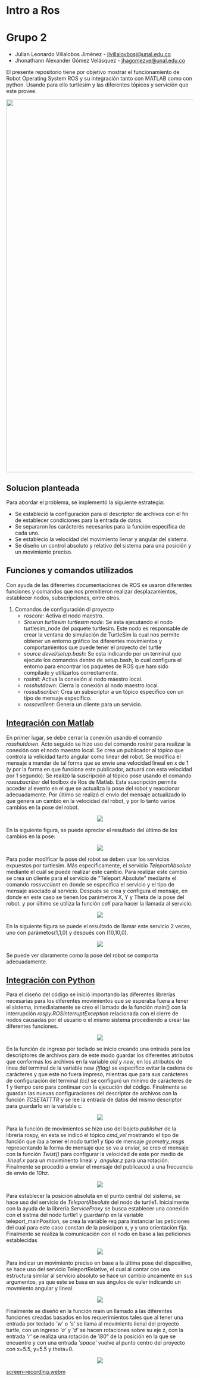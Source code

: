 # Intro a Ros

# Grupo 2

- Julian Leonardo Villalobos Jiménez - jlvillalovbosj@unal.edu.co
- Jhonathann Alexander Gómez Velásquez - jhagomezve@unal.edu.co

El presente repositorio tiene por objetivo mostrar el funcionamiento de Robot Operating System ROS y su integración tanto con MATLAB como con python. Usando para ello turtlesim y las diferentes tópicos y servición que este provee.

<p align="center">
  <img src="/Imagenes/IntroRos.PNG" width="1000" />
</p>

## Solucion planteada

Para abordar el problema, se implementó la siguiente estrategia:

- Se estableció la configuración para el descriptor de archivos con el fin de establecer condiciones para la entrada de datos.
- Se separaron los carácterés necesarios para la función específica de cada uno.
- Se establecio la velocidad del movimiento lienar y angular del sistema.
- Se diseño un control absoluto y relativo del sistema para una posición y un movimiento preciso.

## Funciones y comandos utilizados

Con ayuda de las diferentes documentaciones de ROS se usaron diferentes funciones y comandos que nos premitieron realizar desplazamientos, establecer nodos, subscripciones, entre otros.

1. Comandos de configuración dl proyecto
    - *roscore:* Activa el nodo maestro.
    - *Srosrun turtlesim turtlesim node:* Se esta ejecutando el nodo turtlesim_node del paquete turtlesim. Este nodo es responsable de crear la ventana de simulación de TurtleSim la cual nos permite obtener un entorno gráfico los diferentes movimientos y comportamientos que puede tener el proyecto del turtle
    - *source devel/setup.bash:* Se esta indicando por un terminal que ejecute los comandos dentro de setup.bash, lo cual configura el entorno para  encontrar los paquetes de ROS que ham sido compilado y utilizarlos correctamente.
   - *rosinit:* Activa la conexión al nodo maestro local.
   - *rosshutdown:* Cierra la conexión al nodo maestro local.
   - *rossubscriber:* Crea un subscriptor a un tópico específico con un tipo de mensaje específico.
   - *rosscvclient:* Genera un cliente para un servicio.
## [Integración con Matlab](/Lab3)
En primer lugar, se debe cerrar la conexión usando el comando <i>rosshutdown</i>. Acto seguido se hizo uso del comando <i>rosinit</i> para realizar la conexión con el nodo maestro local.
Se crea un publicador al tópico que controla la velicidad tanto angular como linear del robot. Se modifica el mensaje a mandar de tal forma que se envie una velocidad lineal en x de 1 (y por la forma en que funciona este publicador, actuará con esta velocidad por 1 segundo).
Se realizó la suscripción al tópico pose usando el comando <i>rossubscriber</i> del toolbox de Ros de Matlab. Esta suscripción permite acceder al evento en el que se actualiza la pose del robot y reaccionar adecuadamente.
Por último se realizó el envio del mensaje actualizado lo que genera un cambio en la velocidad del robot, y por lo tanto varios cambios en la pose del robot. 
<p align="center">
  <img src="/Imagenes/Matlab_subscription.png" />
</p>

En la siguiente figura, se puede apreciar el resultado del último de los cambios en la pose:

<p align="center">
  <img src="/Imagenes/Subs_res.png" />
</p>

Para poder modificar la pose del robot se deben usar los servicios expuestos por turtlesim. Más específicamente, el servicio <i>TeleportAbsolute</i> mediante el cuál se puede realizar este cambio. Para realizar este cambio se crea un cliente para el servicio de "Teleport Absolute" mediante el comando <i>rossvcclient</i> en donde se especifica el servicio y el tipo de mensaje asociado al servicio. Después se crea y configura el mensaje, en donde en este caso se tienen los parámetros X, Y y Theta de la pose del robot. y por último se utiliza la función <i>call</i> para hacer la llamada al servicio.
<p align="center">
  <img src="/Imagenes/Teleport_res.png" />
</p>
En la siguiente figura se puede el resultado de llamar este servicio 2 veces, uno con parámetos(1,1,0) y después con (10,10,0). 
<p align="center">
  <img src="/Imagenes/Matlab_Tranport_res.png"/>
</p>
Se puede ver claramente como la pose del robot se comporta adecuadamente.

## [Integración con Python](/catkin_ws/src/CodigosPython/myTeleopKey.py)

Para el diseño del código se inició importando las diferentes librerías necesarias para los diferentes movimientos que se esperaba fuera a tener el sistema, inmediatamente se creo el llamado de la función main() con la interrupción *rospy.ROSInterruptException* relacionada con el cierre de nodos causadas por el usuario o el mismo sistema procediendo a crear las diferentes funciones.
<p align="center">
  <img src="/Imagenes/LlamadoMain.PNG" />
</p>

En la función de ingreso por teclado se inicio creando una entrada para los descriptores de archivos para de este modo guardar los diferentes atributos que conformas los archivos en la variable *old* y *new*, en los atributos de linea del terminal de la variable new *(lflag)* se especifico evitar la cadena de carácteres y que este no fuera impreso, mientras que para sus carácteres de configuración del terminal *(cc)* se configuró un mínimo de carácteres de 1 y tiempo cero para continuar con la ejecución del código. Finalmente se guardan las nuevas configuraciones del descriptor de archivos con la función *TCSETATTTR* y se lee la entrada de datos del mismo descriptor para guardarlo en la variable c.

<p align="center">
  <img src="/Imagenes/funcionTeclado.PNG" />
</p>

Para la función de movimientos se hizo uso del bojeto *publisher* de la librería rospy, en esta se indicó el tópico *cmd_vel* mostrando el tipo de función que iba a tener el nodo turtle1 y tipo de mensaje *geometry_msgs* 
representando la forma de mensaje que se va a enviar, se creo el mensaje con la función *Twist()* para configurar la velocidad de este por medio de *.lineal.x* para un moviminento lineal y *.angular.z* para una rotación. Finalmente se procedió a enviar el mensaje del publicacod a una frecuencia de envio de 10hz.
<p align="center">
  <img src="/Imagenes/funcionMovimientoLinealAngular.PNG" />
</p>

Para establecer la posición absoluta en el punto central del sistema, se hace uso del servicio de *TeleportAbsolute* del nodo de turtle1. Inicialmente con la ayuda de la librería *ServiceProxy* se busca establecer una conexión con el sistma del nodo turtle1 y guardarñp en la variable teleport_mainPosition, se crea la variable req para instanciar las peticiones del cual para este caso constan de la posicipon x, y y una orientación fija. Finalmente se realiza la comunicación con el nodo en base a las peticiones establecidas

<p align="center">
  <img src="/Imagenes/funcionAbsoluta.PNG" />
</p>

Para indicar un movimiento preciso en base a la última pose del dispositivo, se hace uso del servicio TeleportRelative, el cual al contar con una estructura similar al servicio absoluto se hace un cambio úncamente en sus argumentos, ya que este se basa en sus ángulos de euler indicando un movmiento angular y lineal.

<p align="center">
  <img src="/Imagenes/funcionRelativa.PNG" />
</p>

Finalmente se diseñó en la función main un llamado a las diferentes funciones creadas basados en los requerimientos tales que al tener una entrada por teclado *'w'* o *'s'* se llama al movimiento lienal del proyecto turtle, con un ingreso *'a'* y *'d'* se hacen rotaciones sobre su eje z, con la entrada *'r'* se realiza una rotación de 180° de la posición en la que se encuentre y con una entrada *'space'* vuelve al punto centro del proyecto con x=5.5, y=5.5 y theta=0.

<p align="center">
  <img src="/Imagenes/funcionMain.PNG" />
</p>

[screen-recording.webm](https://github.com/jhonathann/Intro-a-Ros/assets/57506705/d58d1299-fac2-4a72-9d05-03f57812d0ab)

